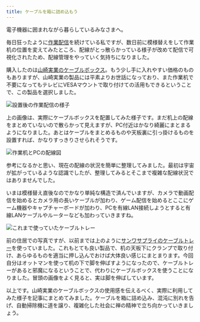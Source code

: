 ```yaml
---
title: ケーブルを箱に詰め込もう
---
```

電子機器に囲まれながら暮らしているみなさまへ。

毎日狂ったように[作業配信](https://www.youtube.com/c/r7kamura)を続けている私ですが、数日前に模様替えをして作業机の位置を変えてみたところ、配線がとっ散らかっている様子が改めて配信で可視化されたため、配線管理をやっていく気持ちになりました。

購入したのは[山崎実業のケーブルボックス](https://www.amazon.co.jp/dp/B0846DPNPP)。もう少し手に入れやすい価格のものもありますが、山崎実業の製品には平素よりお世話になっており、また作業机で不要になってもテレビにVESAマウントで取り付けての活用もできるということで、この製品を選択しました。

![](https://lh3.googleusercontent.com/docs/AG8NV2YvXGHjSKwEpwXvE5LilZlNKY7boBYbvQoCHZ-dm7Mex8n4eP3upuDy6bqn09I8a-NQVE850nh0lBybsm4RAUqmMYOx4z4hQf_MFqHj1I7uEpR_HPMNsppjO2ujYe2-CWxSKYIjVYRIHzzOlZrSV1gWIjR_aNivycGuw57NAUvVzWufauwPzk8Co3ro8uQiWsZP_-nvolPKCwNm_hBI_3WcCjl2YQ9LI6V8ueE24HjFNtKhKiMrHNIpOuRru7xcZNfc9SEekCWGwF_jK4BSAPZJ_-a7wedLFqvS9NjaiPh3Y1k0qCXRmPkxYTfwQD7Ih7l7i8I1AT4sYNY4-7WIRLjX32Hi5Ge2QXL4KFTcm483suByfuBFmnDCzC_wJ2Bcsn4YfOGw5h7PErv3Ft0uhvqTLe-OoBuOmOFYULHHUOkTdcy9nReRFO-f-vAaTmv9nsRjRuuVA5bEAlmLYR7orRTvcOplttIohyGO0Hsxn1hrfMD6Z50CPhdztxgBHeB8xZByuEeSC_bhCu0_o3wR1vbpv0KhET5_Y7HuadFJ2K1UIx1EBJ0TtZYxFXYYeCSZP6nUz6KSuhXB_Xvlu_5xWPKdPGimAPS9rnPJJWcONbBF45THfjwyvY5T9x_Fz3SV8tNlSInHWAxulBA9uqAWPc7TFMCFvs8DnAMGayPeaEhRvOzeYbNk8i-3WgJdYKcf3l4YVwbS83VSChFnKsnc1pxC5MIBTD_OJ6p8MMv3oulRt2ApEg_3myB14VqSaapIVSqsNGuow28ApH9iAWuVg8CxnOmMvID6wLx8KHNlHKnpQKqLAQY4nOHddgFa--8wC4E8hBsz8u6TMwxiGF0jxU9Ak4Yjk7iycGrSZkisSLx7Lqd2PRvcSySK2bv8YqE0c0nyK3_NU7HttlidtsIQtj8xhFUfqo41_-HUGRF7PDJK0Yr4ImxLIgTBqwMxwE3EipPwNQ-93Wzgj__YMKyuzOVg9ha5IkryuUY9A_IqNJaITxMISANRjIB9BeVMOMaBTdIta-QBWg_h0E3KqBPtzL8ykLxPLiKA_Tp8o5GNYntIzfIfgE5x09bBgReyqOXD4snsGg7puL111uIvZp7OP72cAXf5Ju7z_WazpHTQ_DY0Scgi2HukGDz3KLYhvDPQwu3BgIU-lKSf8PJlty_HxJJqetGOGX4UVqFhPyn96mgKpcXG15WfKGWSYTgaZZ_adkRZz3XF6qeeEPEQ4sxHQAqEBElVk_VDnfj_aDBAcBXKW_nU "設置後の作業配信の様子")

上の画像は、実際にケーブルボックスを配置してみた様子です。まだ机上の配線をまとめていないので散らかって見えますが、PC付近はかなり綺麗にまとまるようになりました。あとはケーブルをまとめるものや天板裏に引っ掛けるものを設置すれば、かなりすっきりさせられそうです。

![](https://lh3.googleusercontent.com/docs/AG8NV2ZXRtYNMTcbYH6jqBokIq2iLyq4IffhO8N-_dVT_BNB7xhc0y4GxjMPBeKH4H-my2tgUVCdRHfeDHETjTqvIeIatBD7UC6mKKhwudHCrerHxc2AaB5KgILPr23VlEeTNKXxO6flsDtYGtd6LdLuoTWZKATenaJqgNiVgI_PRmKcxBhcVI3EMNo6Cp3vF4Lz5hccydPDB5ejCsJ4Tdu_cpZKG-LWTHt4v0hmSmZF5PEuqEsvXCsZgJU_gAttuXm9cSTXIZAVyBZ80XWCFIdrMMe0TA_bdxmlfpp0W162rcQBgR4TNNWIrbXeGqavzff7uo2y9ndTpKJPLZ6aUABRMY3GZYlMWH-ziQm__5XktCBOxco28ggG5rpkw3QsXbgoDIuXvimMLIaFFPIWBVxjQVi7r1JEcSexznJCpW5GV2y4qM486Ma_D0JEsUzllkziTgrsbw0aFb_NcMtdbjd2FytcETc8giS7IMRglDvG9rxG7XsHVeoozYIJHdw7G3evg8usBQdzoDpjfwwcV9xN8c4Rbtt88o-4N0F5sBGLVOneCgO1H2-uwkMQ4ZENYmku7zDJrQdUdWUPVXYvvZKKwRA51f_icOi69jIqVjUioQloNMiiB0Z-dgDHIqsDh6r3lFSKHMdbf0xUa8B95A-Gf8WEcqORdH6NPsIL4qD1vwe_79Ournrk5RqyhSTZVPItgeftXtBJ4wMuito4lb_bljQ5ybjxoPntCvSVSCO84KD72TdPqupmbwM-pVjDOUbYuj38JGtiQi8IIjqQ6L3HwzFqyzn_I0cNlrAPani423p5RiRmcftdfQlGQ6dDtGnnKc8rMWIcwiDHRrAMFSLlTmqOZ3qAFM1wEAI_KrAwj4g1rjRM_aic9ufnjd8h_zYstF9j7bnrBqN9RwHY6AX-fF19PqDVNK81UYG7MgHgD3X_x7dHgdthX3pbkilOCX67Is9z8PvUxv7RWt2ApbJov9Fs5WaGL8pKDUtAqaDMzH1Wu_dTUX9VtaGMdM5cazxQ55OZjeJcydsfGgt794swB3Ia7ln6TVK1-S0MQI_RmM3QXSoh2x__FAwHamropbIcNyxyvsImkMoJ4JYty6w4o4JmzP1CMx2ju4XoJP6Key_FBXWhH9hqxq-Jki1VCMZOF18wObQr7gArI_C4OgnnT_cXWlKMPZoUqazE1pbooGheQFGMTekOgCpTIHf7PSdDE9xmcFtxXKqgfARUyVeT0lZnTXAdbumw_vBU68klnlm6biMj "作業机とPCの配線図")

参考になるかと思い、現在の配線の状況を簡単に整理してみました。最初は宇宙が拡がっているような認識でしたが、整理してみるとそこまで複雑な配線状況ではありませんでした。

いまは模様替え直後なのでかなり単純な構造で済んでいますが、カメラで動画配信を始めるとカメラ用の長いケーブルが加わり、ゲーム配信を始めるとここにゲーム機器やキャプチャーボードが加わり、PCを有線LAN接続しようとすると有線LANケーブルやルーターなども加わっていきますね。

![](https://lh3.googleusercontent.com/docs/AG8NV2aOsiAf78UlFwWCZwjyOSyfDvcErwMLc7sn2y1DNhISbJvr_wyQIUKJ-8mz4tqDtJ4duU6YqFbrdQg6ES9QUrIparj3lJfNPLq3pHgOPA8fsNXDrukXFyzB3SZ6dWSGkGpQJcHU6OpP_YOIEtlq_wMY-wTDNNHDkgittFzrlmq1Wn5Wjp5DtpKsClSRERYFP1hSMkVMPHdNKdluJiyzlpihQkq-fQm5eo67Sb7fQpOdD-FbI8ppb5mdefA1-oI6QdTg_LCFA8orPNDs_dTZ4iOLWivXXOmr0dWzrWWfOsYH9AFlBeyPeuZ4uiD9PDG38r-kDFjTvKoiXz9yFQyCZ-6H3cPIU1R07KcPlT4K8HwsozwyvofBI6xwud84hYqLkA6_0xNR0ax2hGE28bP-l2_HawRfTMUCKiS4X2ELwKbLs0vHglhK-D2jpAcUyknLPoOdO_cdAHa6fUI3--H7zk8d5z-BFysleD3mUckow1J9OPdjS89VHUf8rWW_qXJ3arzndKj8yDRVDUvAHXWs7t7e7S-fCHzQFvbPdG0zPrckITRQhRDi9j1lgZoPgG_UnTUwV2vFZLZUdKzSCp0sT7tQtsJiGeS-P20LdI1AjcfFJe8uxusvgBzTEv_vwsJHKlRIkuGcpiu5iEN9--VCbeEtZykibWYnsAPS6RChE7XTtmcxgmLqNCKNS2ynLRbpsr7asbvJybKUGA86INyPiyIxDXkPzVRibv6rSmGzwb6e61W8JME8yD32XXILK6bbD4wHA7mjY55sRruoeuhaolwPMYvafMbrrugtYM1pULh9Us4bsqiY44N3RZFTUKkVnAeC4JrCeKqQBEe4oQOqMWZnLi-cvvfDYbUfH_rZx_pqi-omvTi7Kd86KuZjweGGnDSzh-BxLJAmWL2XSaYMXmOHtJ9rdfOYVBP8qkvbE-JoXPT5zfbMd4_qfA7Tm2iBK9FNLL2V8SLe5DXPr_3q6ILZg1VOtxzFCJixPb3uOU576EgDbySC7g1ob1hIJXtRJm9GYRSuS6UZTg-xDPHdb76az0T9_YVpQigHTAk5STYtGC724ML3eulywKhRuXMBPsXdYTCX-CIVgLaOD_yBgJL-gIYGMASxYTbz06nWwu5o9Ilsldsc4Tqj2EVmyo85jBS01m8IWRAVt68ad5UX42-stk0NRR4Ges90uT8RY9ClFjUWVupDqBri1WqS3LORUhdKB1pzrS9FdXRY--ehShv3n9m2I4Y9FuRywtjTLq9DIy-f "これまで使っていたケーブルトレー")

前の住居での写真ですが、以前までは上のように[サンワサプライのケーブルトレー](https://www.amazon.co.jp/dp/B01N6B5ST9)を使っていました。これもとても良い製品で、机の天板下にクランプで取り付け、あらゆるものを適当に押し込んでおけば大体良い感じにまとまります。今回自分はオットマンを使って机の下で脚を伸ばすようになったので、ケーブルトレーがあると邪魔になるということで、代わりにケーブルボックスを使うことになりました。冒頭の画像をよく見ると、実は脚を伸ばしています。

以上です。山崎実業のケーブルボックスの使用感を伝えるべく、実際に利用してみた様子を記事にまとめてみました。ケーブルを箱に詰め込み、混沌に別れを告げ、自動掃除機に道を譲り、複雑化した社会に禅の精神で立ち向かっていきましょう。
